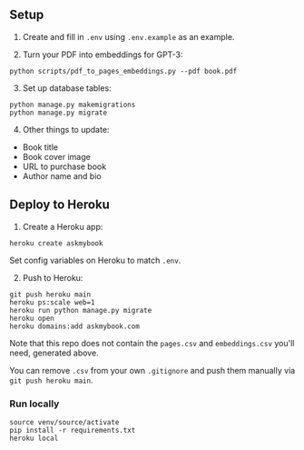 ## Setup

1. Create and fill in `.env` using `.env.example` as an example.

2. Turn your PDF into embeddings for GPT-3:

```
python scripts/pdf_to_pages_embeddings.py --pdf book.pdf
```

3. Set up database tables:

```
python manage.py makemigrations
python manage.py migrate
```

4. Other things to update:

- Book title
- Book cover image
- URL to purchase book
- Author name and bio

## Deploy to Heroku

1. Create a Heroku app:

```
heroku create askmybook
```

Set config variables on Heroku to match `.env`.

2. Push to Heroku:

```
git push heroku main
heroku ps:scale web=1
heroku run python manage.py migrate
heroku open
heroku domains:add askmybook.com
```

Note that this repo does not contain the `pages.csv` and `embeddings.csv` you'll need, generated above.

You can remove `.csv` from your own `.gitignore` and push them manually via `git push heroku main`.

### Run locally

```
source venv/source/activate
pip install -r requirements.txt
heroku local
```
